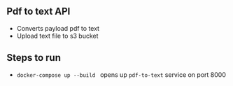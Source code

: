 
## Pdf to text API

- Converts payload pdf to text
- Upload text file to s3 bucket

## Steps to run
- `docker-compose up --build ` opens up `pdf-to-text` service on port 8000
